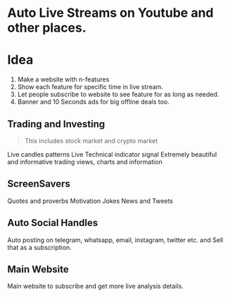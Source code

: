 # Auto Live Streams on Youtube and other places.

# Idea
1. Make a website with n-features
2. Show each feature for specific time in live stream.
3. Let people subscribe to website to see feature for as long as needed.
4. Banner and 10 Seconds ads for big offline deals too.

## Trading and Investing
> This includes stock market and crypto market

Live candles patterns
Live Technical indicator signal
Extremely beautiful and informative trading views, charts and information

## ScreenSavers
Quotes and proverbs
Motivation
Jokes
News and Tweets

## Auto Social Handles
Auto posting on telegram, whatsapp, email, instagram, twitter etc. 
and Sell that as a subscription.

## Main Website
Main website to subscribe and get more live analysis details.
